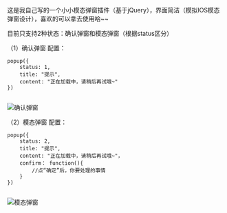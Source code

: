 这是我自己写的一个小小模态弹窗插件（基于jQuery），界面简洁（模拟IOS模态弹窗设计），喜欢的可以拿去使用哈~~

目前只支持2种状态：确认弹窗和模态弹窗（根据status区分）

（1）确认弹窗
配置：
```
popup({
    status: 1,
    title: "提示",
    content: "正在加载中，请稍后再试哦~"
})
			        
```
![确认弹窗](https://git.oschina.net/uploads/images/2017/0922/163606_1743aa93_1036569.png "屏幕截图.png")

（2）模态弹窗
配置：
```
popup({
    status: 2,
    title: "提示",
    content: "正在加载中，请稍后再试哦~"，
    confirm： function(){
        //点“确定”后，你要处理的事情
    }
})
			        
```
![模态弹窗](https://git.oschina.net/uploads/images/2017/0922/163823_db2d7676_1036569.png "屏幕截图.png")
